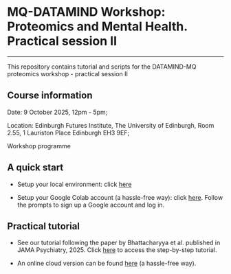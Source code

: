 # MQ-DATAMIND Workshop: Proteomics and Mental Health. Practical session II
-------------------------------------------------------------------------

This repository contains tutorial and scripts for the DATAMIND-MQ proteomics workshop - practical session II

## Course information
Date: 9 October 2025, 12pm - 5pm;

Location: Edinburgh Futures Institute, The University of Edinburgh, Room 2.55, 1 Lauriston Place Edinburgh EH3 9EF;

Workshop programme

## A quick start

-   Setup your local environment: click [here](https://github.com/xshen796/Proteomics_Workshop_Practical/blob/main/Setup.md)

-   Setup your Google Colab account (a hassle-free way): click [here](https://colab.research.google.com/drive/1sRXf0Myh2DL0XDieCVjO6NT2-61DzcMI?usp=sharing). Follow the prompts to sign up a Google account and log in.

## Practical tutorial

-   See our tutorial following the paper by Bhattacharyya et al. published in JAMA Psychiatry, 2025. Click [here](https://github.com/xshen796/Proteomics_Workshop_Practical/blob/main/Session_ii/FOLH1_Bipolar_practical.md) to access the step-by-step tutorial.

-   An online cloud version can be found [here](https://colab.research.google.com/drive/1sRXf0Myh2DL0XDieCVjO6NT2-61DzcMI?usp=sharing) (a hassle-free way).


